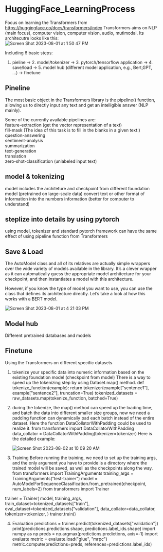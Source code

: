 # HuggingFace_LearningProcess
Focus on learning the Transformers from https://huggingface.co/docs/transformers/index 
Transformers aims on NLP (main focus), computer vision, computer vision, audio, mutimodal. Its architecutre looks like this:  
![Screen Shot 2023-08-01 at 1 50 47 PM](https://github.com/btbbtzhang/HuggingFace_LearningProcess/assets/34163897/fc0f2396-98dd-4b30-9884-f10c7b069bed)


Including 6 basic steps:
1. pieline -> 2. model/tokenizer -> 3. pytorch/tensorflow application -> 4. save/load -> 5. model hub (different model application, e.g., Bert,GPT, ...) -> finetune

## Pineline  
The most basic object in the Transformers library is the pipeline() function, allowing us to directly input any text and get an intelligible answer (NLP mainly).  

Some of the currently available pipelines are:  
feature-extraction (get the vector representation of a text)  
fill-mask (The idea of this task is to fill in the blanks in a given text:)  
question-answering  
sentiment-analysis  
summarization  
text-generation  
translation  
zero-shot-classification (unlabeled input text)  

## model & tokenizing 
model includes the architeture and checkpoint from different foundation model (pretrained on large-scale data)
convert text or other format of information into the numbers information (better for computer to understand)  

## steplize into details by using pytorch
using model, tokenizer and standard pytorch framework can have the same effect of using pipeline function from Transformers  

 
## Save & Load
The AutoModel class and all of its relatives are actually simple wrappers over the wide variety of models available in the library. It’s a clever wrapper as it can automatically guess the appropriate model architecture for your checkpoint, and then instantiates a model with this architecture.  

However, if you know the type of model you want to use, you can use the class that defines its architecture directly. Let’s take a look at how this works with a BERT model.  

![Screen Shot 2023-08-01 at 4 21 03 PM](https://github.com/btbbtzhang/HuggingFace_LearningProcess/assets/34163897/69385e04-bd36-4a8f-82ca-36c393543b2b)  

## Model hub
Different pretrained databases and models  

## Finetune
Using the Transformers on different specific datasets
1. tokenize your specific data into numeric information based on the existing foundation model (checkpoint from model)
   There is a way to speed up the tokenizing step by using Dataset.map() method.
   def tokenize_function(example):
    return tokenizer(example["sentence1"], example["sentence2"], truncation=True)
   tokenized_datasets = raw_datasets.map(tokenize_function, batched=True)
2. during the tokenize, the map() method can speed up the loading time, and batch the data into different smaller size groups, now we need a padding function can dynamically pad each batch instead of the entire dataset. Here the function DataCollatorWithPadding could be used to realize it.
   from transformers import DataCollatorWithPadding
   data_collator = DataCollatorWithPadding(tokenizer=tokenizer)
   Here is the detailed example:

   ![Screen Shot 2023-08-02 at 10 09 20 AM](https://github.com/btbbtzhang/HuggingFace_TransformersTest/assets/34163897/d249d400-bab3-4112-8895-12ab1f6951a0)

3. Training
   Before running the training, we need to set up the training args, and the only argument you have to provide is a directory where the trained model will be saved, as well as the checkpoints along the way.
   from transformers import TrainingArguments
   training_args = TrainingArguments("test-trainer")
   model = AutoModelForSequenceClassification.from_pretrained(checkpoint, num_labels=2)
   from transformers import Trainer

trainer = Trainer(
    model,
    training_args,
    train_dataset=tokenized_datasets["train"],
    eval_dataset=tokenized_datasets["validation"],
    data_collator=data_collator,
    tokenizer=tokenizer,
)
trainer.train()
  
4. Evaluation
   predictions = trainer.predict(tokenized_datasets["validation"])
   print(predictions.predictions.shape, predictions.label_ids.shape)
   import numpy as np
   preds = np.argmax(predictions.predictions, axis=-1)
   import evaluate
   metric = evaluate.load("glue", "mrpc")
   metric.compute(predictions=preds, references=predictions.label_ids)
